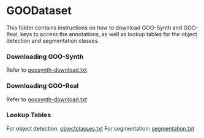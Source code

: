 # GOODataset

This folder contains instructions on how to download GOO-Synth and GOO-Real, keys to access the annotations, as well as lookup tables for the object detection and segmentation classes.

### Downloading GOO-Synth
Refer to [goosynth-download.txt](./goosynth-download.txt)

### Downloading GOO-Real
Refer to [goosynth-download.txt](./goosynth-download.txt)

### Lookup Tables
For object detection: [objectclasses.txt](./objectclasses.txt)
For segmentation: [segmentation.txt](./segmentation.txt)
